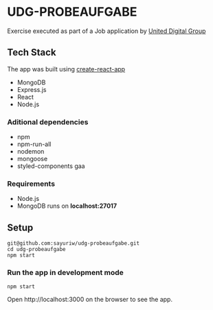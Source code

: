 # UDG-PROBEAUFGABE 

Exercise executed as part of a Job application by [United Digital Group](https://www.udg.de/de-de/jobs/junior-frontend-developer-4605184)


## Tech Stack

The app was built using [create-react-app](https://github.com/facebook/create-react-app)

- MongoDB
- Express.js
- React
- Node.js

### Aditional dependencies

- npm
- npm-run-all
- nodemon
- mongoose
- styled-components
gaa

### Requirements

- Node.js
- MongoDB runs on **localhost:27017**

## Setup

``git@github.com:sayuriw/udg-probeaufgabe.git``<br/>
``cd udg-probeaufgabe``<br/>
``npm start``


### Run the app in development mode

`npm start`

Open http://localhost:3000 on the browser to see the app. 